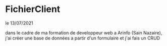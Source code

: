 # FichierClient

le 13/07/2021

dans le cadre de ma formation de developpeur web a Arinfo (Sain Nazaire), j'ai créer une base de données a partir d'un formulaire et j'ai fais un CRUD 
